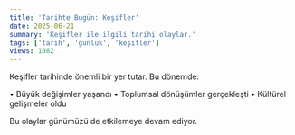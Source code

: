 ```yaml
---
title: 'Tarihte Bugün: Keşifler'
date: 2025-06-21
summary: 'Keşifler ile ilgili tarihi olaylar.'
tags: ['tarih', 'günlük', 'keşifler']
views: 1082
---
```


Keşifler tarihinde önemli bir yer tutar. Bu dönemde:

• Büyük değişimler yaşandı
• Toplumsal dönüşümler gerçekleşti
• Kültürel gelişmeler oldu

Bu olaylar günümüzü de etkilemeye devam ediyor.